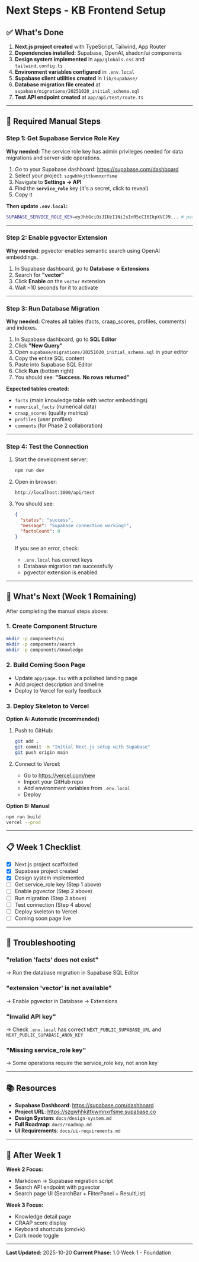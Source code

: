 # Next Steps - KB Frontend Setup

## ✅ What's Done

1. **Next.js project created** with TypeScript, Tailwind, App Router
2. **Dependencies installed**: Supabase, OpenAI, shadcn/ui components
3. **Design system implemented** in `app/globals.css` and `tailwind.config.ts`
4. **Environment variables configured** in `.env.local`
5. **Supabase client utilities created** in `lib/supabase/`
6. **Database migration file created** at `supabase/migrations/20251020_initial_schema.sql`
7. **Test API endpoint created** at `app/api/test/route.ts`

---

## 🔧 Required Manual Steps

### Step 1: Get Supabase Service Role Key

**Why needed:** The service role key has admin privileges needed for data migrations and server-side operations.

1. Go to your Supabase dashboard: https://supabase.com/dashboard
2. Select your project: `szgwhhkjttkwmnxrfsme`
3. Navigate to **Settings → API**
4. Find the **`service_role`** key (it's a secret, click to reveal)
5. Copy it

**Then update `.env.local`:**
```bash
SUPABASE_SERVICE_ROLE_KEY=eyJhbGciOiJIUzI1NiIsInR5cCI6IkpXVCJ9... # paste your key here
```

---

### Step 2: Enable pgvector Extension

**Why needed:** pgvector enables semantic search using OpenAI embeddings.

1. In Supabase dashboard, go to **Database → Extensions**
2. Search for **"vector"**
3. Click **Enable** on the `vector` extension
4. Wait ~10 seconds for it to activate

---

### Step 3: Run Database Migration

**Why needed:** Creates all tables (facts, craap_scores, profiles, comments) and indexes.

1. In Supabase dashboard, go to **SQL Editor**
2. Click **"New Query"**
3. Open `supabase/migrations/20251020_initial_schema.sql` in your editor
4. Copy the entire SQL content
5. Paste into Supabase SQL Editor
6. Click **Run** (bottom right)
7. You should see: **"Success. No rows returned"**

**Expected tables created:**
- `facts` (main knowledge table with vector embeddings)
- `numerical_facts` (numerical data)
- `craap_scores` (quality metrics)
- `profiles` (user profiles)
- `comments` (for Phase 2 collaboration)

---

### Step 4: Test the Connection

1. Start the development server:
   ```bash
   npm run dev
   ```

2. Open in browser:
   ```
   http://localhost:3000/api/test
   ```

3. You should see:
   ```json
   {
     "status": "success",
     "message": "Supabase connection working!",
     "factsCount": 0
   }
   ```

   If you see an error, check:
   - `.env.local` has correct keys
   - Database migration ran successfully
   - pgvector extension is enabled

---

## 🚀 What's Next (Week 1 Remaining)

After completing the manual steps above:

### 1. Create Component Structure
```bash
mkdir -p components/ui
mkdir -p components/search
mkdir -p components/knowledge
```

### 2. Build Coming Soon Page
- Update `app/page.tsx` with a polished landing page
- Add project description and timeline
- Deploy to Vercel for early feedback

### 3. Deploy Skeleton to Vercel

**Option A: Automatic (recommended)**
1. Push to GitHub:
   ```bash
   git add .
   git commit -m "Initial Next.js setup with Supabase"
   git push origin main
   ```

2. Connect to Vercel:
   - Go to https://vercel.com/new
   - Import your GitHub repo
   - Add environment variables from `.env.local`
   - Deploy

**Option B: Manual**
```bash
npm run build
vercel --prod
```

---

## 📋 Week 1 Checklist

- [x] Next.js project scaffolded
- [x] Supabase project created
- [x] Design system implemented
- [ ] Get service_role key (Step 1 above)
- [ ] Enable pgvector (Step 2 above)
- [ ] Run migration (Step 3 above)
- [ ] Test connection (Step 4 above)
- [ ] Deploy skeleton to Vercel
- [ ] Coming soon page live

---

## 🐛 Troubleshooting

### "relation 'facts' does not exist"
→ Run the database migration in Supabase SQL Editor

### "extension 'vector' is not available"
→ Enable pgvector in Database → Extensions

### "Invalid API key"
→ Check `.env.local` has correct `NEXT_PUBLIC_SUPABASE_URL` and `NEXT_PUBLIC_SUPABASE_ANON_KEY`

### "Missing service_role key"
→ Some operations require the service_role key, not anon key

---

## 📚 Resources

- **Supabase Dashboard**: https://supabase.com/dashboard
- **Project URL**: https://szgwhhkjttkwmnxrfsme.supabase.co
- **Design System**: `docs/design-system.md`
- **Full Roadmap**: `docs/roadmap.md`
- **UI Requirements**: `docs/ui-requirements.md`

---

## 🎯 After Week 1

**Week 2 Focus:**
- Markdown → Supabase migration script
- Search API endpoint with pgvector
- Search page UI (SearchBar + FilterPanel + ResultList)

**Week 3 Focus:**
- Knowledge detail page
- CRAAP score display
- Keyboard shortcuts (cmd+k)
- Dark mode toggle

---

**Last Updated:** 2025-10-20
**Current Phase:** 1.0 Week 1 - Foundation
